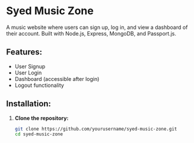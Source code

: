 # Syed Music Zone

A music website where users can sign up, log in, and view a dashboard of their account. Built with Node.js, Express, MongoDB, and Passport.js.

## Features:
- User Signup
- User Login
- Dashboard (accessible after login)
- Logout functionality

## Installation:

1. **Clone the repository:**

   ```bash
   git clone https://github.com/yourusername/syed-music-zone.git
   cd syed-music-zone

